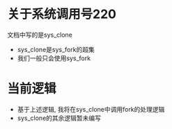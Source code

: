 # 关于系统调用号220
文档中写的是sys_clone
- sys_clone是sys_fork的超集
- 我们一般只会使用sys_fork
# 当前逻辑
- 基于上述逻辑, 我将在sys_clone中调用fork的处理逻辑
- sys_clone的其余逻辑暂未编写